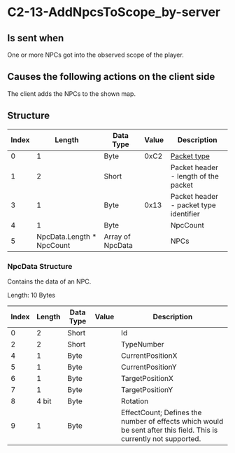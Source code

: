 # C2-13-AddNpcsToScope_by-server

## Is sent when

One or more NPCs got into the observed scope of the player.

## Causes the following actions on the client side

The client adds the NPCs to the shown map.

## Structure

| Index | Length | Data Type | Value | Description |
|-------|--------|-----------|-------|-------------|
| 0 | 1 |   Byte   | 0xC2  | [Packet type](PacketTypes.md) |
| 1 | 2 |    Short   |      | Packet header - length of the packet |
| 3 | 1 |    Byte   | 0x13  | Packet header - packet type identifier |
| 4 | 1 | Byte |  | NpcCount |
| 5 | NpcData.Length * NpcCount | Array of NpcData |  | NPCs |

### NpcData Structure

Contains the data of an NPC.

Length: 10 Bytes

| Index | Length | Data Type | Value | Description |
|-------|--------|-----------|-------|-------------|
| 0 | 2 | Short |  | Id |
| 2 | 2 | Short |  | TypeNumber |
| 4 | 1 | Byte |  | CurrentPositionX |
| 5 | 1 | Byte |  | CurrentPositionY |
| 6 | 1 | Byte |  | TargetPositionX |
| 7 | 1 | Byte |  | TargetPositionY |
| 8 | 4 bit | Byte |  | Rotation |
| 9 | 1 | Byte |  | EffectCount; Defines the number of effects which would be sent after this field. This is currently not supported. |